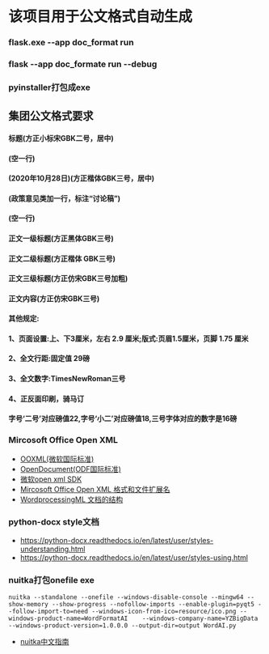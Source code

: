# 该项目用于公文格式自动生成


### flask.exe --app doc_format run
### flask --app doc_formate  run --debug
### pyinstaller打包成exe


## 集团公文格式要求
#### 标题(方正小标宋GBK二号，居中)
#### (空一行)
#### (2020年10月28日)(方正楷体GBK三号，居中)
#### (政策意见类加一行，标注“讨论稿”)
#### (空一行)
#### 正文一级标题(方正黑体GBK三号)
#### 正文二级标题(方正楷体 GBK三号)
#### 正文三级标题(方正仿宋GBK三号加粗)
#### 正文内容(方正仿宋GBK三号)
#### 其他规定:
#### 1、页面设置:上、下3厘米，左右 2.9 厘米;版式:页眉1.5厘米，页脚 1.75 厘米
#### 2、全文行距:固定值 29磅
#### 3、全文数字:TimesNewRoman三号
#### 4、正反面印刷，骑马订
#### 字号‘二号’对应磅值22,字号‘小二’对应磅值18,三号字体对应的数字是16磅


### Mircosoft Office Open XML 
- [OOXML(微软国际标准)](http://officeopenxml.com/)
- [OpenDocument(ODF国际标准)](https://www.fsf.org/campaigns/opendocument/)
- [微软open xml SDK](https://learn.microsoft.com/zh-cn/office/open-xml/about-the-open-xml-sdk)
- [Mircosoft Office Open XML 格式和文件扩展名](https://support.microsoft.com/zh-cn/office/open-xml-%E6%A0%BC%E5%BC%8F%E5%92%8C%E6%96%87%E4%BB%B6%E6%89%A9%E5%B1%95%E5%90%8D-5200d93c-3449-4380-8e11-31ef14555b18)
- [WordprocessingML 文档的结构](https://learn.microsoft.com/zh-cn/office/open-xml/word/structure-of-a-wordprocessingml-document?source=recommendations&tabs=cs)

### python-docx style文档
- https://python-docx.readthedocs.io/en/latest/user/styles-understanding.html
- https://python-docx.readthedocs.io/en/latest/user/styles-using.html


### nuitka打包onefile exe
```
nuitka --standalone --onefile --windows-disable-console --mingw64 --show-memory --show-progress --nofollow-imports --enable-plugin=pyqt5 --follow-import-to=need --windows-icon-from-ico=resource/ico.png --windows-product-name=WordFormatAI    --windows-company-name=YZBigData --windows-product-version=1.0.0.0 --output-dir=output WordAI.py
```
- [nuitka中文指南](https://nuitka-cn.com/)


